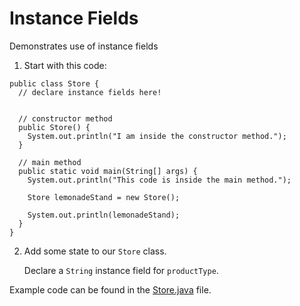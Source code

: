 # Instance Fields

Demonstrates use of instance fields

1. Start with this code:

```
public class Store {
  // declare instance fields here!
  
  
  // constructor method
  public Store() {
    System.out.println("I am inside the constructor method.");
  }
  
  // main method
  public static void main(String[] args) {
    System.out.println("This code is inside the main method.");
    
    Store lemonadeStand = new Store();
    
    System.out.println(lemonadeStand);
  }
}
```

2. Add some state to our ```Store``` class.

	Declare a ```String``` instance field for ```productType```.

Example code can be found in the [Store.java](https://github.com/keldavis/Java-Practice/blob/master/Foundations/3.%20Classes%20and%20Objects/Classes-Instance%20Fields/Store.java) file.